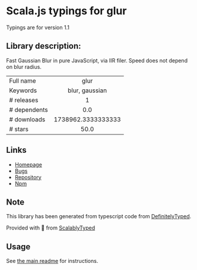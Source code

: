 
# Scala.js typings for glur

Typings are for version 1.1

## Library description:
Fast Gaussian Blur in pure JavaScript, via IIR filer. Speed does not depend on blur radius.

|                    |                 |
| ------------------ | :-------------: |
| Full name          | glur |
| Keywords           | blur, gaussian |
| # releases         | 1 |
| # dependents       | 0.0 |
| # downloads        | 1738962.3333333333 |
| # stars            | 50.0 |

## Links
- [Homepage](https://github.com/andr83/glur/issues)
- [Bugs](https://github.com/nodeca/glur/issues)
- [Repository](https://github.com/nodeca/glur)
- [Npm](https://www.npmjs.com/package/glur)
    


## Note
This library has been generated from typescript code from [DefinitelyTyped](https://definitelytyped.org).

Provided with :purple_heart: from [ScalablyTyped](https://github.com/oyvindberg/ScalablyTyped)

## Usage
See [the main readme](../../readme.md) for instructions.


